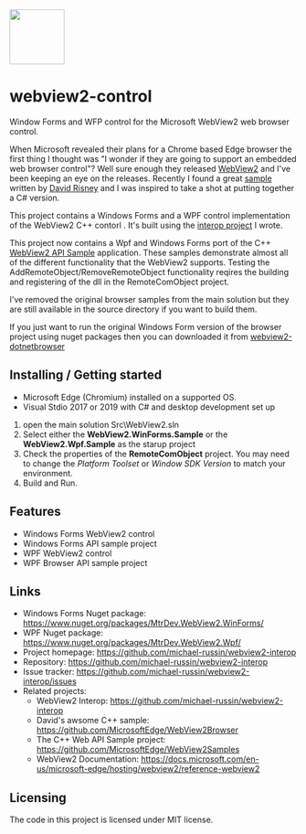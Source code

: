 <img src="https://github.com/michael-russin/webview2-interop/blob/master/new-microsoft-edge-icon.png" width="96">

# webview2-control
Window Forms and WFP control for the Microsoft WebView2 web browser control.

When Microsoft revealed their plans for a Chrome based Edge browser the first thing I thought was "I wonder if they are going to support an embedded web browser control"?  Well sure enough they released [WebView2](https://docs.microsoft.com/en-us/microsoft-edge/hosting/webview2) and I've been keeping an eye on the releases.  Recently I found a great [sample](https://github.com/MicrosoftEdge/WebView2Browser) written by [David Risney](https://github.com/david-risney) and I was inspired to take a shot at putting together a C# version. 

This project contains a Windows Forms and a WPF control implementation of the WebView2 C++ contorl .  It's built using the [interop project](https://github.com/michael-russin/webview2-interop) I wrote.    

This project now contains a Wpf and Windows Forms port of the C++ [WebView2 API Sample]( https://github.com/MicrosoftEdge/WebView2Samples/tree/master/WebView2APISample) application.  These samples demonstrate almost all of the different functionality that the WebView2 supports.  Testing the AddRemoteObject/RemoveRemoteObject functionality reqires the building and registering of the dll in the RemoteComObject project.  

I've removed the original browser samples from the main solution but they are still available in the source directory if you want to build them. 

If you just want to run the original Windows Form version of the browser project using nuget packages then you can downloaded it from [webview2-dotnetbrowser](https://github.com/michael-russin/webview2-dotnetbrowser)  

## Installing / Getting started

* Microsoft Edge (Chromium) installed on a supported OS.
* Visual Stdio 2017 or 2019 with C# and desktop development set up

1. open the main solution Src\WebView2.sln
2. Select either the **WebView2.WinForms.Sample** or the **WebView2.Wpf.Sample** as the starup project
3. Check the properties of the **RemoteComObject** project.  You may need to change the _Platform Toolset_ or _Window SDK Version_ to match your environment. 
4. Build and Run.

## Features

* Windows Forms WebView2 control
* Windows Forms API sample project
* WPF WebView2 control
* WPF Browser API sample project

## Links
- Windows Forms Nuget package: https://www.nuget.org/packages/MtrDev.WebView2.WinForms/
- WPF Nuget package: https://www.nuget.org/packages/MtrDev.WebView2.Wpf/
- Project homepage: https://github.com/michael-russin/webview2-interop
- Repository: https://github.com/michael-russin/webview2-interop
- Issue tracker: https://github.com/michael-russin/webview2-interop/issues
- Related projects:
  - WebView2 Interop: https://github.com/michael-russin/webview2-interop
  - David's awsome C++ sample: https://github.com/MicrosoftEdge/WebView2Browser
  - The C++ Web API Sample project: https://github.com/MicrosoftEdge/WebView2Samples
  - WebView2 Documentation: https://docs.microsoft.com/en-us/microsoft-edge/hosting/webview2/reference-webview2


## Licensing

The code in this project is licensed under MIT license.
